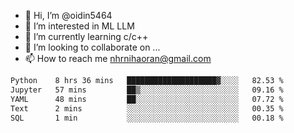 - 👋 Hi, I’m @oidin5464
- 👀 I’m interested in ML LLM
- 🌱 I’m currently learning c/c++
- 💞️ I’m looking to collaborate on ...
- 📫 How to reach me nhrnihaoran@gmail.com

<!--START_SECTION:waka-->

```txt
Python    8 hrs 36 mins   ████████████████████▓░░░░   82.53 %
Jupyter   57 mins         ██▒░░░░░░░░░░░░░░░░░░░░░░   09.16 %
YAML      48 mins         ██░░░░░░░░░░░░░░░░░░░░░░░   07.72 %
Text      2 mins          ░░░░░░░░░░░░░░░░░░░░░░░░░   00.35 %
SQL       1 min           ░░░░░░░░░░░░░░░░░░░░░░░░░   00.18 %
```

<!--END_SECTION:waka-->

<!---
oidin5464/oidin5464 is a ✨ special ✨ repository because its `README.md` (this file) appears on your GitHub profile.
You can click the Preview link to take a look at your changes.
--->
